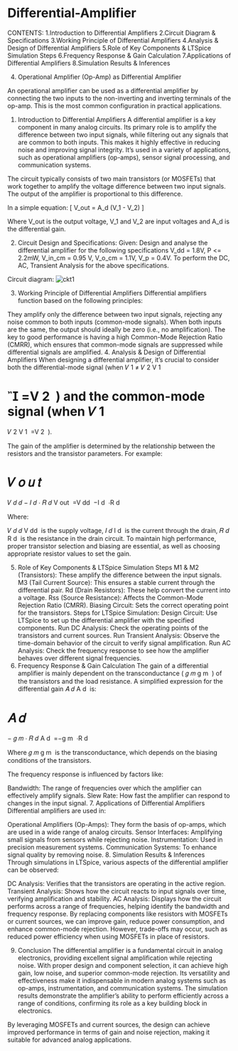 # Differential-Amplifier

CONTENTS:
1.Introduction to Differential Amplifiers
2.Circuit Diagram & Specifications
3.Working Principle of Differential Amplifiers
4.Analysis & Design of Differential Amplifiers
5.Role of Key Components & LTSpice Simulation Steps
6.Frequency Response & Gain Calculation
7.Applications of Differential Amplifiers
8.Simulation Results & Inferences




4. Operational Amplifier (Op-Amp) as Differential Amplifier

An operational amplifier can be used as a differential amplifier by connecting the two inputs to the non-inverting and inverting terminals of the op-amp. This is the most common configuration in practical applications.

1. Introduction to Differential Amplifiers
A differential amplifier is a key component in many analog circuits. Its primary role is to amplify the difference between two input signals, while filtering out any signals that are common to both inputs. This makes it highly effective in reducing noise and improving signal integrity. It’s used in a variety of applications, such as operational amplifiers (op-amps), sensor signal processing, and communication systems.

The circuit typically consists of two main transistors (or MOSFETs) that work together to amplify the voltage difference between two input signals. The output of the amplifier is proportional to this difference.

In a simple equation: \[ V_out = A_d (V_1 - V_2) \]
 
Where 
V_out is the output voltage, V_1 and V_2 are input voltages and A_d is the differential gain.


2. Circuit Design and Specifications:
Given:
Design and analyse the differential amplifier for the following specifications
V_dd = 1.8V, P <= 2.2mW, V_in_cm = 0.95 V, V_o_cm = 1.1V, V_p = 0.4V.
To perform the DC, AC, Transient Analysis for the above specifications.

Circuit diagram:
![ckt1](https://github.com/user-attachments/assets/6b377562-62ad-4e51-844c-d39eeebacc21)


3. Working Principle of Differential Amplifiers
Differential amplifiers function based on the following principles:

They amplify only the difference between two input signals, rejecting any noise common to both inputs (common-mode signals).
When both inputs are the same, the output should ideally be zero (i.e., no amplification).
The key to good performance is having a high Common-Mode Rejection Ratio (CMRR), which ensures that common-mode signals are suppressed while differential signals are amplified.
4. Analysis & Design of Differential Amplifiers
When designing a differential amplifier, it’s crucial to consider both the differential-mode signal (when 
𝑉
1
≠
𝑉
2
V 
1
​
 

=V 
2
​
 ) and the common-mode signal (when 
𝑉
1
=
𝑉
2
V 
1
​
 =V 
2
​
 ).

The gain of the amplifier is determined by the relationship between the resistors and the transistor parameters. For example:

𝑉
𝑜
𝑢
𝑡
=
𝑉
𝑑
𝑑
−
𝐼
𝑑
⋅
𝑅
𝑑
V 
out
​
 =V 
dd
​
 −I 
d
​
 ⋅R 
d
​
 
Where:

𝑉
𝑑
𝑑
V 
dd
​
  is the supply voltage,
𝐼
𝑑
I 
d
​
  is the current through the drain,
𝑅
𝑑
R 
d
​
  is the resistance in the drain circuit.
To maintain high performance, proper transistor selection and biasing are essential, as well as choosing appropriate resistor values to set the gain.

5. Role of Key Components & LTSpice Simulation Steps
M1 & M2 (Transistors): These amplify the difference between the input signals.
M3 (Tail Current Source): This ensures a stable current through the differential pair.
Rd (Drain Resistors): These help convert the current into a voltage.
Rss (Source Resistance): Affects the Common-Mode Rejection Ratio (CMRR).
Biasing Circuit: Sets the correct operating point for the transistors.
Steps for LTSpice Simulation:
Design Circuit: Use LTSpice to set up the differential amplifier with the specified components.
Run DC Analysis: Check the operating points of the transistors and current sources.
Run Transient Analysis: Observe the time-domain behavior of the circuit to verify signal amplification.
Run AC Analysis: Check the frequency response to see how the amplifier behaves over different signal frequencies.
6. Frequency Response & Gain Calculation
The gain of a differential amplifier is mainly dependent on the transconductance (
𝑔
𝑚
g 
m
​
 ) of the transistors and the load resistance. A simplified expression for the differential gain 
𝐴
𝑑
A 
d
​
  is:

𝐴
𝑑
=
−
𝑔
𝑚
⋅
𝑅
𝑑
A 
d
​
 =−g 
m
​
 ⋅R 
d
​
 
Where 
𝑔
𝑚
g 
m
​
  is the transconductance, which depends on the biasing conditions of the transistors.

The frequency response is influenced by factors like:

Bandwidth: The range of frequencies over which the amplifier can effectively amplify signals.
Slew Rate: How fast the amplifier can respond to changes in the input signal.
7. Applications of Differential Amplifiers
Differential amplifiers are used in:

Operational Amplifiers (Op-Amps): They form the basis of op-amps, which are used in a wide range of analog circuits.
Sensor Interfaces: Amplifying small signals from sensors while rejecting noise.
Instrumentation: Used in precision measurement systems.
Communication Systems: To enhance signal quality by removing noise.
8. Simulation Results & Inferences
Through simulations in LTSpice, various aspects of the differential amplifier can be observed:

DC Analysis: Verifies that the transistors are operating in the active region.
Transient Analysis: Shows how the circuit reacts to input signals over time, verifying amplification and stability.
AC Analysis: Displays how the circuit performs across a range of frequencies, helping identify the bandwidth and frequency response.
By replacing components like resistors with MOSFETs or current sources, we can improve gain, reduce power consumption, and enhance common-mode rejection. However, trade-offs may occur, such as reduced power efficiency when using MOSFETs in place of resistors.

9. Conclusion
The differential amplifier is a fundamental circuit in analog electronics, providing excellent signal amplification while rejecting noise. With proper design and component selection, it can achieve high gain, low noise, and superior common-mode rejection. Its versatility and effectiveness make it indispensable in modern analog systems such as op-amps, instrumentation, and communication systems. The simulation results demonstrate the amplifier’s ability to perform efficiently across a range of conditions, confirming its role as a key building block in electronics.

By leveraging MOSFETs and current sources, the design can achieve improved performance in terms of gain and noise rejection, making it suitable for advanced analog applications.
